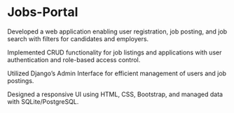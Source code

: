 # Jobs-Portal
Developed a web application enabling user registration, job posting, and job search with filters for candidates and employers.

Implemented CRUD functionality for job listings and applications with user authentication and role-based access control.

Utilized Django’s Admin Interface for efficient management of users and job postings.

Designed a responsive UI using HTML, CSS, Bootstrap, and managed data with SQLite/PostgreSQL.
